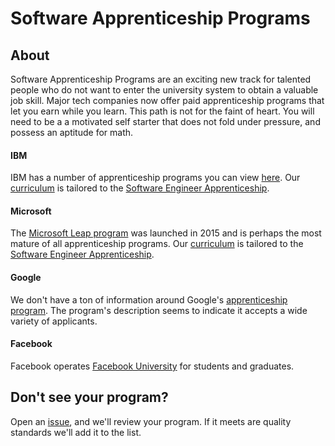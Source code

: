 # Software Apprenticeship Programs

## About
Software Apprenticeship Programs are an exciting new track for talented people who do not want to enter the university
system to obtain a valuable job skill. Major tech companies now offer paid apprenticeship programs that
let you earn while you learn. This path is not for the faint of heart. You will need to be a
a motivated self starter that does not fold under pressure, and possess an aptitude for math.

#### IBM
IBM has a number of apprenticeship programs you can view [here](https://www.ibm.com/us-en/employment/newcollar/apprenticeships/).
Our [curriculum](./curriculum.md) is tailored to the [Software Engineer Apprenticeship](https://www.ibm.com/us-en/employment/newcollar/apprenticeships/#jobs?%23jobs=&country=United%2520States&job-category=Software%2520Development%2520%2526%2520Support&experience=Entry%2520Level).

#### Microsoft
The [Microsoft Leap program](https://www.youtube.com/channel/UCzoL_8duwxFvh_H98kGaemA) was launched in 2015 and is perhaps the most mature of all apprenticeship programs.
Our [curriculum](./curriculum.md) is tailored to the [Software Engineer Apprenticeship](https://www.microsoft.com/en-us/leap/pathways/software-engineering/).

#### Google
We don't have a ton of information around Google's [apprenticeship program](https://buildyourfuture.withgoogle.com/programs/apprenticeship-programs/).
The program's description seems to indicate it accepts a wide variety of applicants.

#### Facebook
Facebook operates [Facebook University](https://www.facebook.com/careers/students-and-grads/students) for students and graduates.

## Don't see your program?

Open an [issue](https://github.com/doriansmiley/codestrap-programs/issues), and we'll review your program. If it meets are quality standards we'll add it to the list.

